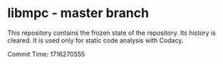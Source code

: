 # libmpc - master branch

This repository contains the frozen state of the repository.
Its history is cleared. It is used only for static code
analysis with Codacy.

Commit Time: 1716270555